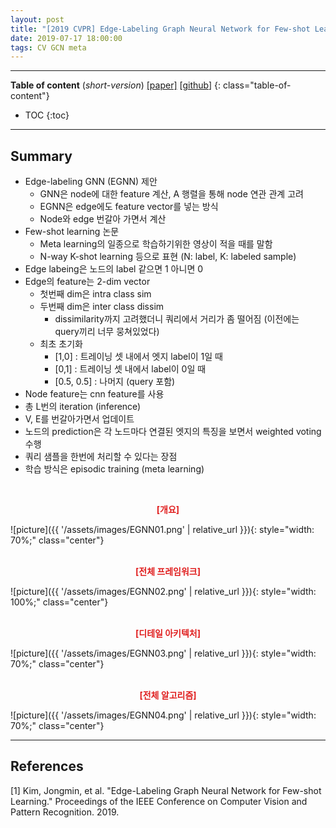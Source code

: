 ```yaml
---
layout: post
title: "[2019 CVPR] Edge-Labeling Graph Neural Network for Few-shot Learning"
date: 2019-07-17 18:00:00
tags: CV GCN meta
---
```


<!--more-->

---

**Table of content** (*short-version*)
[[paper]](http://openaccess.thecvf.com/content_CVPR_2019/papers/Kim_Edge-Labeling_Graph_Neural_Network_for_Few-Shot_Learning_CVPR_2019_paper.pdf) [[github](https://github.com/khy0809/fewshot-egnn)]
{: class="table-of-content"}
* TOC
{:toc}

---

## Summary

- Edge-labeling GNN (EGNN) 제안
  - GNN은 node에 대한 feature 계산, A 행렬을 통해 node 연관 관계 고려
  - EGNN은 edge에도 feature vector를 넣는 방식
  - Node와 edge 번갈아 가면서 계산
- Few-shot learning 논문
  - Meta learning의 일종으로 학습하기위한 영상이 적을 때를 말함
  - N-way K-shot learning 등으로 표현 (N: label, K: labeled sample)
- Edge labeing은 노드의 label 같으면 1 아니면 0
- Edge의 feature는 2-dim vector
  - 첫번째 dim은 intra class sim
  - 두번째 dim은 inter class dissim
    - dissimilarity까지 고려했더니 쿼리에서 거리가 좀 떨어짐 (이전에는 query끼리 너무 뭉쳐있었다)
  - 최초 초기화
    - [1,0] : 트레이닝 셋 내에서 엣지 label이 1일 때
    - [0,1] : 트레이닝 셋 내에서 label이 0일 때
    - [0.5, 0.5] : 나머지 (query 포함)
- Node feature는 cnn feature를 사용
- 총 L번의 iteration (inference)
- V, E를 번갈아가면서 업데이트
- 노드의 prediction은 각 노드마다 연결된 엣지의 특징을 보면서 weighted voting 수행
- 쿼리 샘플을 한번에 처리할 수 있다는 장점
- 학습 방식은 episodic training (meta learning)
  
  

  
<br/>
<p align="center" style="color: #e01f1f; font-weight: bold;">[개요]</p>
![picture]({{ '/assets/images/EGNN01.png' | relative_url }}){: style="width: 70%;" class="center"}
<br/>


<br/>
<p align="center" style="color: #e01f1f; font-weight: bold;">[전체 프레임워크]</p>
![picture]({{ '/assets/images/EGNN02.png' | relative_url }}){: style="width: 100%;" class="center"}
<br/>

<br/>
<p align="center" style="color: #e01f1f; font-weight: bold;">[디테일 아키텍처]</p>
![picture]({{ '/assets/images/EGNN03.png' | relative_url }}){: style="width: 70%;" class="center"}
<br/>

<br/>
<p align="center" style="color: #e01f1f; font-weight: bold;">[전체 알고리즘]</p>
![picture]({{ '/assets/images/EGNN04.png' | relative_url }}){: style="width: 70%;" class="center"}
<br/>


---


## References

[1] Kim, Jongmin, et al. "Edge-Labeling Graph Neural Network for Few-shot Learning." Proceedings of the IEEE Conference on Computer Vision and Pattern Recognition. 2019.
